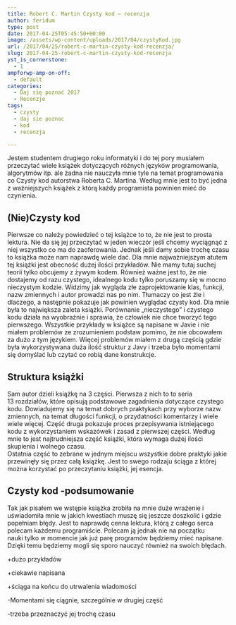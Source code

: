 ```yaml
---
title: Robert C. Martin Czysty kod – recenzja
author: feridum
type: post
date: 2017-04-25T05:45:50+00:00
image: /assets/wp-content/uploads/2017/04/czystyKod.jpg
url: /2017/04/25/robert-c-martin-czysty-kod-recenzja/
slug: 2017-04-25-robert-c-martin-czysty-kod-recenzja
yst_is_cornerstone:
  - 1
ampforwp-amp-on-off:
  - default
categories:
  - Daj się poznać 2017
  - Recenzje
tags:
  - czysty
  - daj sie poznac
  - kod
  - recenzja

---
```

Jestem studentem drugiego roku informatyki i do tej pory musiałem przeczytać wiele książek dotyczących różnych języków programowania, algorytmów itp. ale żadna nie nauczyła mnie tyle na temat programowania co Czysty kod autorstwa Roberta C. Martina. Według mnie jest to być jedna z ważniejszych książek z którą każdy programista powinien mieć do czynienia.

## (Nie)Czysty kod

<span lang="pl">Pierwsze co należy powiedzieć o tej książce to to, że nie jest to prosta lektura. Nie da się jej przeczytać w jeden wieczór jeśli chcemy wyciągnąć z niej wszystko co ma do zaoferowania. Jednak jeśli damy sobie trochę czasu to książka może nam naprawdę wiele dać. Dla mnie najważniejszym atutem tej książki jest obecność dużej ilości przykładów. Nie mamy tutaj suchej teorii tylko obcujemy z żywym kodem. R</span><span lang="en-US">ó</span><span lang="pl">wnież ważne jest to, że nie dostajemy od razu czystego, idealnego kodu tylko poruszamy się w mocno nieczystym kodzie. Widzimy jak wygląda złe zaprojektowanie klas, funkcji, nazw zmiennych i autor prowadzi nas po nim. Tłumaczy co jest źle i dlaczego, a następnie pokazuje jak powinien wyglądać czysty kod. Dla mnie była to największa zaleta książki. Por</span><span lang="en-US">ó</span><span lang="pl">wnanie &#8222;nieczystego&#8221; i czystego kodu działa na wyobraźnie i sprawia, że człowiek nie chce tworzyć tego pierwszego. Wszystkie przykłady w książce są napisane w Javie i nie miałem problem</span><span lang="en-US">ó</span><span lang="pl">w ze zrozumieniem podstaw pomimo, że nie obcowałem za dużo z tym językiem. Więcej problemów miałem z drugą częścią gdzie była wykorzystywana duża ilość struktur z Javy i trzeba było momentami się domyślać lub czytać co robią dane konstrukcje.</span>

## Struktura książki

<span lang="pl">Sam autor dzieli książkę na 3 części. Pierwsza z nich to to seria 13 rozdział</span><span lang="en-US">ó</span><span lang="pl">w, kt</span><span lang="en-US">ó</span><span lang="pl">re opisują podstawowe zagadnienia dotyczące czystego kodu. Dowiadujemy się na temat dobrych praktykach przy wyborze nazw zmiennych, na temat długości funkcji, o przydatności komentarzy i wiele wiele więcej. Część druga pokazuje proces przepisywania istniejącego kodu z wykorzystaniem wskazówek i zasad z pierwszej części. Według mnie to jest najtrudniejsza część książki, która wymaga dużej ilości skupienia i wolnego czasu.<br /> Ostatnia część to zebrane w jednym miejscu wszystkie dobre praktyki jakie przewinęły się przez całą książkę. Jest to swego rodzaju ściąga z kt</span><span lang="en-US">ó</span><span lang="pl">rej można korzystać po przeczytaniu książki, jej esencja.</span>

## Czysty kod -podsumowanie

Tak jak pisałem we wstępie książka zrobiła na mnie duże wrażenie i uświadomiła mnie w jakich kwestiach muszę się jeszcze doszkolić i gdzie popełniam błędy. Jest to naprawdę cenna lektura, którą z całego serca polecam każdemu programiście. Polecam ją jednak nie na początku nauki tylko w momencie jak już parę programów będziemy mieć napisane. Dzięki temu będziemy mogli się sporo nauczyć również na swoich błędach.


+dużo przykładów

+ciekawie napisana

+ściąga na końcu do utrwalenia wiadomości

-Momentami się ciągnie, szczególnie w drugiej część

-trzeba przeznaczyć jej trochę czasu